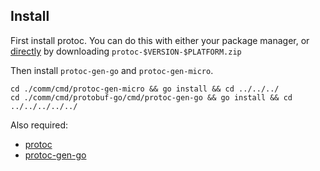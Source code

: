 ## Install

First install protoc. You can do this with either your package manager, or [directly](https://github.com/protocolbuffers/protobuf/releases) by downloading `protoc-$VERSION-$PLATFORM.zip`

Then install `protoc-gen-go` and `protoc-gen-micro`.

```
cd ./comm/cmd/protoc-gen-micro && go install && cd ../../../
cd ./comm/cmd/protobuf-go/cmd/protoc-gen-go && go install && cd ../../../../../
```

Also required: 

- [protoc](https://github.com/google/protobuf)
- [protoc-gen-go](https://google.golang.org/protobuf)

